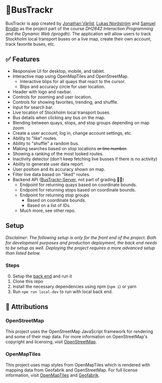 # 📍BusTrackr
BusTrackr is app created by [Jonathan Värild](mailto:varild@kth.se), [Lukas Nordström](mailto:luknor@kth.se) and [Samuel Brodin](mailto:samuelbr@kth.se) as the project part of the course *DH2642 Interaction Programming and the Dynamic Web (iprogdh)*. The application will allow users to track Stockholm local transport buses on a live map, create their own account, track favorite buses, etc.

## ✅ Features
- Responsive UI for desktop, mobile, and tablet.
- Interactive map using OpenMapTiles and OpenStreetMap.
    - Interactive blips for all quays that react to the cursor.
    - Blips and accuracy circle for user location.
- Header with logo and navbar.
- Controls for zooming and user location.
- Controls for showing favorites, trending, and shuffle.
- Input for search bar.
- Live location of Stockholm local transport buses.
- Bus details when clicking any bus on the map.
- Blending between quays, stops, and stop groups depending on map zoom
- Create a user account, log in, change account settings, etc.
- Ability to "like" routes.
- Ability to "shuffle" a random bus.
- Making searches based on stop locations ~~or line number.~~
- Showing a ranking of the most looked routes.
- Inactivity detector (don't keep fetching live busses if there is no activity)
- Ability to generate user data report.
- User position and its accuracy shown on map.
- Filter live data based on "liked" routes.
- Backend API ([BusTrackr-Server](https://github.com/Vuroz/BusTrackr-Server), not part of grading 🥲😵)
    - Endpoint for returning quays based on coordinate bounds.
    - Endpoint for returning stops based on coordinate bounds.
    - Endpoint for returning stop groups
        - Based on coordinate bounds.
        - Based on a list of IDs.
    - Much more, see other repo.

## Setup
*Disclaimer: The following setup is only for the front end of the project. Both for development purposes and production deployment, the back end needs to be setup as well. Deploying the project requires a more advanced setup than listed below.*

### Steps
0. Setup the [back end](https://github.com/Vuroz/BusTrackr-Server) and run it
1. Clone this repo
2. Install the necessary dependencies using npm (`npm i`) or yarn
3. Run `npm run local-dev` to run with local back end.



## 💯 Attributions
### OpenStreetMap 
This project uses the OpenStreetMap JavaScript framework for rendering and some of their map data. For more information on OpenStreetMap's copyright and licensing, visit [OpenStreetMap](https://www.openstreetmap.org/copyright/en).

### OpenMapTiles
This project uses map styles from OpenMapTiles which is rendered with mapping data from Geofabrik and OpenStreetMap. For full license information, visit [OpenMapTiles](https://github.com/openmaptiles/openmaptiles/blob/master/LICENSE.md) and [Geofabrik](https://www.geofabrik.de/geofabrik/free.html).